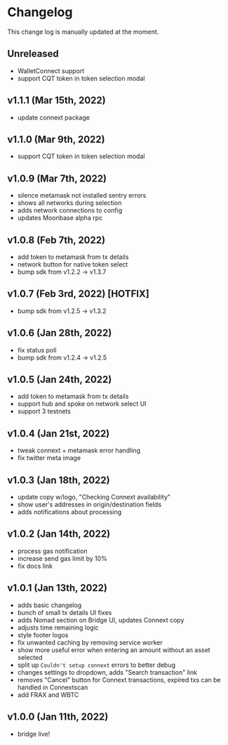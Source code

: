 Changelog
=========

This change log is manually updated at the moment.

Unreleased
--------------------------------
- WalletConnect support
- support CQT token in token selection modal

v1.1.1 (Mar 15th, 2022)
--------------------------------
- update connext package

v1.1.0 (Mar 9th, 2022)
--------------------------------
- support CQT token in token selection modal

v1.0.9 (Mar 7th, 2022)
--------------------------------
- silence metamask not installed sentry errors
- shows all networks during selection
- adds network connections to config
- updates Moonbase alpha rpc

v1.0.8 (Feb 7th, 2022)
--------------------------------
- add token to metamask from tx details
- network button for native token select
- bump sdk from v1.2.2 -> v1.3.7

v1.0.7 (Feb 3rd, 2022) [HOTFIX]
--------------------------------
- bump sdk from v1.2.5 -> v1.3.2

v1.0.6 (Jan 28th, 2022)
--------------------------------
- fix status poll
- bump sdk from v1.2.4 -> v1.2.5

v1.0.5 (Jan 24th, 2022)
--------------------------------
- add token to metamask from tx details
- support hub and spoke on network select UI
- support 3 testnets

v1.0.4 (Jan 21st, 2022)
--------------------------------
- tweak connext + metamask error handling
- fix twitter meta image

v1.0.3 (Jan 18th, 2022)
--------------------------------
- update copy w/logo, "Checking Connext availability"
- show user's addresses in origin/destination fields
- adds notifications about processing

v1.0.2 (Jan 14th, 2022)
--------------------------------
- process gas notification
- increase send gas limit by 10%
- fix docs link

v1.0.1 (Jan 13th, 2022)
--------------------------------
- adds basic changelog
- bunch of small tx details UI fixes
- adds Nomad section on Bridge UI, updates Connext copy
- adjusts time remaining logic
- style footer logos
- fix unwanted caching by removing service worker
- show more useful error when entering an amount without an asset selected
- split up `Couldn't setup connext` errors to better debug
- changes settings to dropdown, adds "Search transaction" link
- removes "Cancel" button for Connext transactions, expired txs can be handled in Connextscan
- add FRAX and WBTC

v1.0.0 (Jan 11th, 2022)
--------------------------------
- bridge live!
